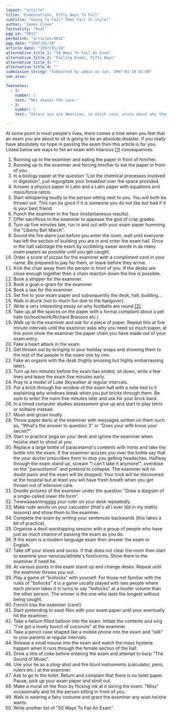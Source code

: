 ```yaml
---
layout: "article"
title: "Examinations, Fifty Ways To Fail"
subtitle: "Going To Fail? Then Fail In Style!"
author: "James Crook"
factuality: "Real"
pgg_id: "9R12"
permalink: "articles/9R12"
pgg_date: "1997/01/18"
article_date: "1997/01/18"
alternative_title_1: "50 Ways To Fail An Exam"
alternative_title_2: "Failing Exams, Fifty Ways"
alternative_title_3: ""
alternative_title_4: ""
submission_string: "Submitted by admin on Sat, 1997-01-18 01:00"
see_also:

footnotes: 
  - 1:
    number: 1
    text: "Not always the case."
  - 2:
    number: 2
    text: "Unless you are American, in which case, write about why they are egg-shaped."

---
```

<div>
<p>At some point in most people's lives, there comes a time when you feel that an exam you are about to sit is going to be an absolute disaster. If you really have absolutely no hope in passing the exam then this article is for you. Listed below are ways to fail an exam with hilarious <a href="#footnote-body.1" name="footnote-link.1" class="footnote-link">[1]</a> consequences.</p>
<ol>
<li value="1">Running up to the examiner and eating the paper in front of him/her.</li>
<li value="2">Running up to the examiner and forcing him/her to eat the paper in front of you.</li>
<li value="3">In a biology paper at the question "List the chemical processes involved in digestion", just regurgitate your breakfast over the space provided.</li>
<li value="4">Answer a physics paper in Latin and a Latin paper with equations and mass/force ratios.</li>
<li value="5">Start whispering loudly to the person sitting next to you. You will both be thrown out. This can be good if it is someone you do not like but bad if it is your best friend.</li>
<li value="6">Punch the examiner in the face (instantaneous results).</li>
<li value="7">Offer sacrifices to the examiner to appease the god of crap grades.</li>
<li value="8">Turn up five minutes late, run in and out with your exam paper humming the "Liberty Bell March".</li>
<li value="9">Sound the fire alarm just before you enter the room, wait until everyone has left the section of building you are in and enter the exam hall. Once in the hall sabotage the exam by scribbling swear words in as many exam papers as possible until you get caught.</li>
<li value="10">Order a score of pizzas for the examiner with a compliment card in your name. Be prepared to pay for them, or leave before they arrive.</li>
<li value="11">Kick the chair away from the person in front of you. If the desks are close enough together then a chain reaction down the line is possible.</li>
<li value="12">Book a stripper for the examiner.</li>
<li value="13">Book a goat-o-gram for the examiner.</li>
<li value="14">Book a taxi for the examiner.</li>
<li value="15">Set fire to your exam paper and subsequently the desk, hall, building...</li>
<li value="16">Walk in drunk (not to much fun due to the hangover).</li>
<li value="17">Write a very interesting essay on why footballs are round <a href="#footnote-body.2" name="footnote-link.2" class="footnote-link">[2]</a>.</li>
<li value="18">Take up all the spaces on the paper with a formal complaint about a pet hate (school/work/Richard Branson etc.)</li>
<li value="19">Walk up to the examiner and ask for a piece of paper. Repeat this at five minute intervals until the examiner asks why you need so much paper, at this point show the examiner the paper chain you have made out of your exam entry.</li>
<li value="20">Fake a heart attack in the exam.</li>
<li value="21">Get thrown out by bringing in your holiday snaps and showing them to the rest of the people in the exam one by one.</li>
<li value="22">Fake an orgasm with the desk (highly amusing but highly embarrassing later).</li>
<li value="23">Turn up ten minutes before the exam has ended, sit down, write a few lines and leave the exam five minutes early.</li>
<li value="24">Pray to a model of Luke Skywalker at regular intervals.</li>
<li value="25">Put a brick through the window of the exam hall with a note tied to it explaining why windows break when you put bricks through them. Be sure to enter the room five minutes later and ask for your brick back.</li>
<li value="26">In a timed computer studies assessment give up and start to play tetris or solitaire instead.</li>
<li value="27">Moan and groan loudly.</li>
<li value="28">Throw paper darts at the examiner with messages written on them such as, "What's the answer to question 3" or "Does your wife know your secret?".</li>
<li value="29">Start to practice yoga on your desk and ignore the examiner when he/she start to shout at you.</li>
<li value="30">Replace a large bottle of paracetamol's contents with mints and take the bottle into the exam. If the examiner quizzes you over the bottle say that the your doctor prescribes them to stop you getting headaches. Halfway through the exam stand up, scream "I can't take it anymore!", overdose on the "paracetamol" and pretend to collapse. The examiner will no doubt panic and the exam will be stopped. Your trick will be discovered at the hospital but at least you will have fresh breath when you get thrown out of intensive care.</li>
<li value="31">Doodle pictures of the examiner under the question "Draw a diagram of a single-celled lower life form".</li>
<li value="32">Twwwaaaannngggg your ruler on your desk repeatedly.</li>
<li value="33">Make rude words on your calculator (that's all I ever did in my maths lessons) and show them to the examiner.</li>
<li value="34">Complete the exam by writing your sentences backwards (this takes a bit of practice).</li>
<li value="35">Organise a devil worshipping session with a group of people who have just as much chance of passing the exam as you do.</li>
<li value="36">If the exam is a modern language exam then answer the exam in English.</li>
<li value="37">Take off your shoes and socks. If that does not clear the room then start to examine your verucas/athlete's foot/corns. Show them to the examiner if need be.</li>
<li value="38">At various points in the exam stand up and change desks. Repeat until the examiner throws you out.</li>
<li value="39">Play a game of "bollocks" with yourself. For those not familiar with the rules of "bollocks" it is a game usually played with two people where each person takes it in turns to say "bollocks" at a louder volume than the other person. The winner is the one who lasts the longest without being caught.</li>
<li value="40">French kiss the examiner (care!)</li>
<li value="41">Start pretending to swat flies with your exam paper until your eventually hit the examiner.</li>
<li value="42">Take a helium filled balloon into the exam. Inhale the contents and sing "I've got a lovely bunch of coconuts" at the examiner.</li>
<li value="43">Take a pencil case shaped like a mobile phone into the exam and "talk" to your parents at regular intervals.</li>
<li value="44">Release a small mouse into the exam and watch the mass hysteria happen when it runs through the female section of the hall.</li>
<li value="45">Drink a litre of coke before entering the exam and attempt to burp "The Sound of Music".</li>
<li value="46">Use your tie as a sling-shot and fire blunt instruments (calculator, pens, rulers etc.) at the examiner.</li>
<li value="47">Ask to go to the toilet. Return and complain that there is no toilet paper. Pause, pick up your exam paper and stroll out.</li>
<li value="48">Make a mural on the floor by flicking ink at it during the exam. "Miss" occasionally and hit the person sitting in front of you.</li>
<li value="49">Walk in wearing a fairy costume and grant the examiner any wish he/she wants.</li>
<li value="50">Write another list of "50 Ways To Fail An Exam"</li>
</ol>
</div>

